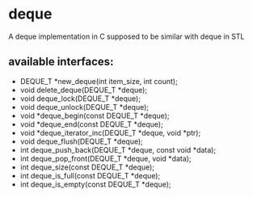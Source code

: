 # deque
A deque implementation in C supposed to be similar with deque in STL

## available interfaces:


- DEQUE_T *new_deque(int item_size, int count);
- void delete_deque(DEQUE_T *deque);
- void deque_lock(DEQUE_T *deque);
- void deque_unlock(DEQUE_T *deque);
- void *deque_begin(const DEQUE_T *deque);
- void *deque_end(const DEQUE_T *deque);
- void *deque_iterator_inc(DEQUE_T *deque, void *ptr);
- void deque_flush(DEQUE_T *deque);
- int deque_push_back(DEQUE_T *deque, const void *data);
- int deque_pop_front(DEQUE_T *deque, void *data);
- int deque_size(const DEQUE_T *deque);
- int deque_is_full(const DEQUE_T *deque);
- int deque_is_empty(const DEQUE_T *deque);

